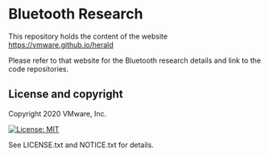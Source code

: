 # Bluetooth Research

This repository holds the content of the website
https://vmware.github.io/herald

Please refer to that website for the Bluetooth research details
and link to the code repositories.

## License and copyright

Copyright 2020 VMware, Inc.

[![License: MIT](https://img.shields.io/badge/License-MIT-yellow.svg)](https://opensource.org/licenses/MIT)

See LICENSE.txt and NOTICE.txt for details.
